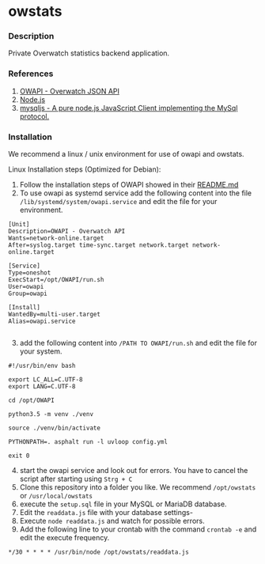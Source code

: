 # owstats

### Description

Private Overwatch statistics backend application.

### References

1. [OWAPI - Overwatch JSON API](https://github.com/SunDwarf/OWAPI)
2. [Node.js](https://nodejs.org/en/)
3. [mysqljs - A pure node.js JavaScript Client implementing the MySql protocol.](https://github.com/mysqljs/mysql)

### Installation

We recommend a linux / unix environment for use of owapi and owstats.

Linux Installation steps (Optimized for Debian):

1. Follow the installation steps of OWAPI showed in their [README.md](https://github.com/SunDwarf/OWAPI/blob/master/README.md)
2. To use owapi as systemd service add the following content into the file `/lib/systemd/system/owapi.service` and edit the file for your environment.
```
[Unit]
Description=OWAPI - Overwatch API
Wants=network-online.target
After=syslog.target time-sync.target network.target network-online.target

[Service]
Type=oneshot
ExecStart=/opt/OWAPI/run.sh
User=owapi
Group=owapi

[Install]
WantedBy=multi-user.target
Alias=owapi.service


```
3. add the following content into `/PATH TO OWAPI/run.sh` and edit the file for your system.

```
#!/usr/bin/env bash

export LC_ALL=C.UTF-8
export LANG=C.UTF-8

cd /opt/OWAPI

python3.5 -m venv ./venv

source ./venv/bin/activate

PYTHONPATH=. asphalt run -l uvloop config.yml

exit 0
```
4. start the owapi service and look out for errors. You have to cancel the script after starting using `Strg + C`
5. Clone this repository into a folder you like. We recommend `/opt/owstats` or `/usr/local/owstats`
6. execute the `setup.sql` file in your MySQL or MariaDB database.
7. Edit the `readdata.js` file with your database settings-
8. Execute `node readdata.js` and watch for possible errors.
9. Add the following line to your crontab with the command `crontab -e` and edit the execute frequency.

```
*/30 * * * * /usr/bin/node /opt/owstats/readdata.js
``` 